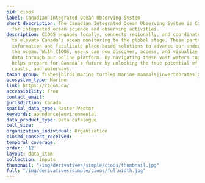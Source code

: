 ```yaml
---
pid: cioos
label: Canadian Integrated Ocean Observing System
short_description: The Canadian Integrated Ocean Observing System is Canada’s nucleus
  for integrated ocean science and observing activities.
description: CIOOS engages locally, connects regionally, and coordinates nationally
  to elevate Canada’s ocean monitoring to the global stage. These partnerships generate
  information and facilitate place-based solutions to advance our understanding of
  the ocean. With CIOOS, users can now discover, access, and visualize high-quality
  data through our online platform. By navigating these vast waters together, CIOOS
  helps prepare for Canada’s future by unlocking the true potential of our ocean,
  coasts, and waterways.
taxon_group: fishes|birds|marine turtles|marine mammals|invertebrates|zooplankton|algae
ecosystem_type: Marine
link: https://cioos.ca/
accessibility: Free
contact_email: 
jurisdiction: Canada
spatial_data_type: Raster|Vector
keywords: abundance|environmental
data_product_type: Data catalogue
cell_size: 
organization_individual: Organization
closed_consent_received: 
temporal_coverage: 
order: '12'
layout: data_item
collection: inputs
thumbnail: "/img/derivatives/simple/cioos/thumbnail.jpg"
full: "/img/derivatives/simple/cioos/fullwidth.jpg"
---
```

